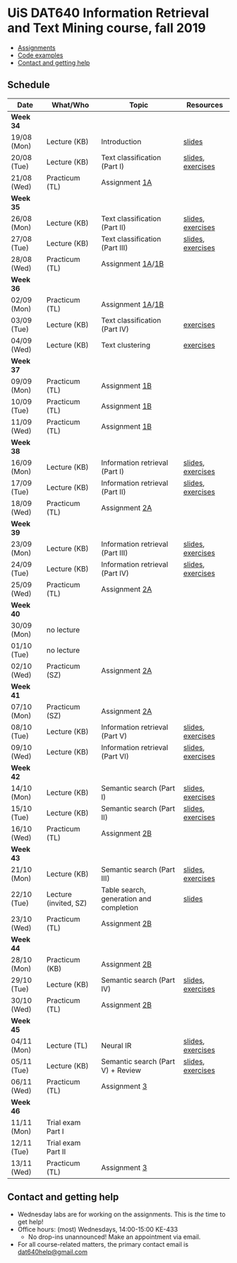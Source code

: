 # UiS DAT640 Information Retrieval and Text Mining course, fall 2019

  * [Assignments](assignments/)
  * [Code examples](code/)
  * [Contact and getting help](#contact-and-getting-help)

## Schedule

| Date | What/Who | Topic | Resources |
| -- | -- | -- | -- |
| **Week 34** ||||
| 19/08 (Mon) | Lecture (KB) | Introduction | [slides](https://speakerdeck.com/kbalog/information-retrieval-and-text-mining-introduction) |
| 20/08 (Tue) | Lecture (KB) | Text classification (Part I) | [slides](https://speakerdeck.com/kbalog/information-retrieval-and-text-mining-text-classification-part-i), [exercises](exercises/lecture_02/) |
| 21/08 (Wed) | Practicum (TL) | Assignment [1A](assignments/assignment-1a) |  |
| **Week 35** ||||
| 26/08 (Mon) | Lecture (KB) | Text classification (Part II) | [slides](https://speakerdeck.com/kbalog/information-retrieval-and-text-mining-text-classification-part-ii), [exercises](exercises/lecture_03/)  |
| 27/08 (Tue) | Lecture (KB) | Text classification (Part III) | [slides](https://speakerdeck.com/kbalog/information-retrieval-and-text-mining-text-classification-part-iii), [exercises](exercises/lecture_04/) |
| 28/08 (Wed) | Practicum (TL) | Assignment [1A](assignments/assignment-1a)/[1B](assignments/assignment-1b) | |
| **Week 36** ||||
| 02/09 (Mon) | Practicum (TL) | Assignment [1A](assignments/assignment-1a)/[1B](assignments/assignment-1b) | |
| 03/09 (Tue) | Lecture (KB) | Text classification (Part IV) | [exercises](exercises/lecture_05/) |
| 04/09 (Wed) | Lecture (KB) | Text clustering | [exercises](exercises/lecture_06/) |
| **Week 37** ||||
| 09/09 (Mon) | Practicum (TL) | Assignment [1B](assignments/assignment-1b) | |
| 10/09 (Tue) | Practicum (TL) | Assignment [1B](assignments/assignment-1b) | |
| 11/09 (Wed) | Practicum (TL) | Assignment [1B](assignments/assignment-1b) | |
| **Week 38** ||||
| 16/09 (Mon) | Lecture (KB) | Information retrieval (Part I) | [slides](https://speakerdeck.com/kbalog/information-retrieval-and-text-mining-information-retrieval-part-i), [exercises](exercises/lecture_07/) |
| 17/09 (Tue) | Lecture (KB) | Information retrieval (Part II) | [slides](https://speakerdeck.com/kbalog/information-retrieval-and-text-mining-information-retrieval-part-ii), [exercises](exercises/lecture_08/) |
| 18/09 (Wed) | Practicum (TL) | Assignment [2A](assignments/assignment-2a) | |
| **Week 39** ||||
| 23/09 (Mon) | Lecture (KB) | Information retrieval (Part III) | [slides](https://speakerdeck.com/kbalog/information-retrieval-and-text-mining-information-retrieval-part-iii), [exercises](exercises/lecture_09/) |
| 24/09 (Tue) | Lecture (KB) | Information retrieval (Part IV) | [slides](https://speakerdeck.com/kbalog/information-retrieval-and-text-mining-information-retrieval-part-iv), [exercises](exercises/lecture_10/) |
| 25/09 (Wed) | Practicum (TL) | Assignment [2A](assignments/assignment-2a) | |
| **Week 40** ||||
| 30/09 (Mon) | no lecture | | |
| 01/10 (Tue) | no lecture | | |
| 02/10 (Wed) | Practicum (SZ) | Assignment [2A](assignments/assignment-2a) | |
| **Week 41** ||||
| 07/10 (Mon) | Practicum (SZ) | Assignment [2A](assignments/assignment-2a) | |
| 08/10 (Tue) | Lecture (KB) | Information retrieval (Part V) | [slides](https://speakerdeck.com/kbalog/information-retrieval-and-text-mining-information-retrieval-part-v), [exercises](exercises/lecture_11/) |
| 09/10 (Wed) | Lecture (KB) | Information retrieval (Part VI) | [slides](https://speakerdeck.com/kbalog/information-retrieval-and-text-mining-information-retrieval-part-vi), [exercises](exercises/lecture_12/) |
| **Week 42** ||||
| 14/10 (Mon) | Lecture (KB) | Semantic search (Part I) | [slides](https://speakerdeck.com/kbalog/information-retrieval-and-text-mining-semantic-search-part-i), [exercises](exercises/lecture_13/) |
| 15/10 (Tue) | Lecture (KB) | Semantic search (Part II) | [slides](https://speakerdeck.com/kbalog/information-retrieval-and-text-mining-semantic-search-part-ii), [exercises](exercises/lecture_14/) |
| 16/10 (Wed) | Practicum (TL) | Assignment [2B](assignments/assignment-2b) | |
| **Week 43** ||||
| 21/10 (Mon) | Lecture (KB) | Semantic search (Part III) | [slides](https://speakerdeck.com/kbalog/information-retrieval-and-text-mining-semantic-search-part-iii), [exercises](exercises/lecture_15/) |
| 22/10 (Tue) | Lecture (invited, SZ) | Table search, generation and completion | [slides](https://speakerdeck.com/kbalog/information-retrieval-and-text-mining-table-search-generation-and-completion) |
| 23/10 (Wed) | Practicum (TL) | Assignment [2B](assignments/assignment-2b) | |
| **Week 44** ||||
| 28/10 (Mon) | Practicum (KB) | Assignment [2B](assignments/assignment-2b) | |
| 29/10 (Tue) | Lecture (KB) | Semantic search (Part IV) | [slides](https://speakerdeck.com/kbalog/information-retrieval-and-text-mining-semantic-search-part-iv), [exercises](exercises/lecture_17/) |
| 30/10 (Wed) | Practicum (TL) | Assignment [2B](assignments/assignment-2b) | |
| **Week 45** ||||
| 04/11 (Mon) | Lecture (TL) | Neural IR | [slides](https://speakerdeck.com/kbalog/https://speakerdeck.com/kbalog/information-retrieval-and-text-mining-neural-ir), [exercises](exercises/lecture_18/) |
| 05/11 (Tue) | Lecture (KB) | Semantic search (Part V) + Review | [slides](https://speakerdeck.com/kbalog/information-retrieval-and-text-mining-semantic-search-part-v), [exercises](exercises/lecture_19/) |
| 06/11 (Wed) | Practicum (TL) | Assignment [3](assignments/assignment-3) | |
| **Week 46** ||||
| 11/11 (Mon) | Trial exam Part I | | |
| 12/11 (Tue) | Trial exam Part II | | |
| 13/11 (Wed) | Practicum (TL) | Assignment [3](assignments/assignment-3) | |

## Contact and getting help

  * Wednesday labs are for working on the assignments. This is *the* time to get help!
  * Office hours: (most) Wednesdays, 14:00-15:00 KE-433
	  - No drop-ins unannounced! Make an appointment via email.
  * For all course-related matters, the primary contact email is dat640help@gmail.com
